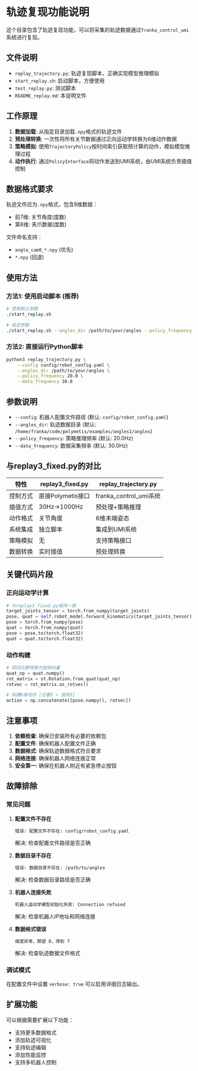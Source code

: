 # 轨迹复现功能说明

这个目录包含了轨迹复现功能，可以将采集的轨迹数据通过`franka_control_umi`系统进行复现。

## 文件说明

- `replay_trajectory.py`: 轨迹复现脚本，正确实现模型推理模拟
- `start_replay.sh`: 启动脚本，方便使用
- `test_replay.py`: 测试脚本
- `README_replay.md`: 本说明文件

## 工作原理

1. **数据加载**: 从指定目录加载`.npy`格式的轨迹文件
2. **预处理转换**: 一次性将所有关节数据通过正向运动学转换为6维动作数据
3. **策略模拟**: 使用`TrajectoryPolicy`按时间索引获取预计算的动作，模拟模型推理过程
4. **动作执行**: 通过`PolicyInterface`将动作发送到UMI系统，由UMI系统负责插值控制

## 数据格式要求

轨迹文件应为`.npy`格式，包含8维数据：
- 前7维: 关节角度(度数)
- 第8维: 夹爪数据(度数)

文件命名支持：
- `angle_cam0_*.npy` (优先)
- `*.npy` (回退)

## 使用方法

### 方法1: 使用启动脚本 (推荐)

```bash
# 使用默认参数
./start_replay.sh

# 指定参数
./start_replay.sh --angles_dir /path/to/your/angles --policy_frequency 30.0
```

### 方法2: 直接运行Python脚本

```bash
python3 replay_trajectory.py \
    --config config/robot_config.yaml \
    --angles_dir /path/to/your/angles \
    --policy_frequency 20.0 \
    --data_frequency 30.0
```

## 参数说明

- `--config`: 机器人配置文件路径 (默认: `config/robot_config.yaml`)
- `--angles_dir`: 轨迹数据目录 (默认: `/home/franka/code/polymetis/examples/angles1/angles`)
- `--policy_frequency`: 策略推理频率 (默认: 20.0Hz)
- `--data_frequency`: 数据采集频率 (默认: 30.0Hz)

## 与replay3_fixed.py的对比

| 特性 | replay3_fixed.py | replay_trajectory.py |
|------|------------------|---------------------|
| 控制方式 | 直接Polymetis接口 | franka_control_umi系统 |
| 插值方式 | 30Hz→1000Hz | 预处理+策略推理 |
| 动作格式 | 关节角度 | 6维末端姿态 |
| 系统集成 | 独立脚本 | 集成到UMI系统 |
| 策略模拟 | 无 | 支持策略接口 |
| 数据转换 | 实时插值 | 预处理转换 |

## 关键代码片段

### 正向运动学计算
```python
# 与replay3_fixed.py保持一致
target_joints_tensor = torch.from_numpy(target_joints)
pose, quat = self.robot_model.forward_kinematics(target_joints_tensor)
pose = torch.from_numpy(pose)
quat = torch.from_numpy(quat)
pose = pose.to(torch.float32)
quat = quat.to(torch.float32)
```

### 动作构建
```python
# 将四元数转换为旋转向量
quat_np = quat.numpy()
rot_matrix = st.Rotation.from_quat(quat_np)
rotvec = rot_matrix.as_rotvec()

# 构建6维动作 [位置3 + 旋转3]
action = np.concatenate([pose.numpy(), rotvec])
```

## 注意事项

1. **依赖检查**: 确保已安装所有必要的依赖包
2. **配置文件**: 确保机器人配置文件正确
3. **数据格式**: 确保轨迹数据格式符合要求
4. **网络连接**: 确保机器人网络连接正常
5. **安全第一**: 确保在机器人附近有紧急停止按钮

## 故障排除

### 常见问题

1. **配置文件不存在**
   ```
   错误: 配置文件不存在: config/robot_config.yaml
   ```
   解决: 检查配置文件路径是否正确

2. **数据目录不存在**
   ```
   错误: 数据目录不存在: /path/to/angles
   ```
   解决: 检查数据目录路径是否正确

3. **机器人连接失败**
   ```
   机器人运动学模型初始化失败: Connection refused
   ```
   解决: 检查机器人IP地址和网络连接

4. **数据格式错误**
   ```
   维度异常，期望 8，得到 7
   ```
   解决: 检查轨迹数据文件格式

### 调试模式

在配置文件中设置 `verbose: true` 可以启用详细日志输出。

## 扩展功能

可以根据需要扩展以下功能：
- 支持更多数据格式
- 添加轨迹可视化
- 支持轨迹编辑
- 添加性能监控
- 支持多机器人控制
